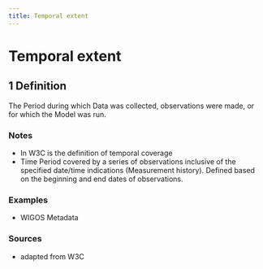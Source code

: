 ```yaml
---
title: Temporal extent
---
```


# Temporal extent

## 1 Definition

The Period during which Data was collected, observations were made, or for which the Model was run. 

### Notes 
- In W3C is the definition of temporal coverage 
- Time Period covered by a series of observations inclusive of the specified date/time indications (Measurement history). Defined based on the beginning and end dates of observations.

### Examples 
- WIGOS Metadata 

### Sources
- adapted from W3C 